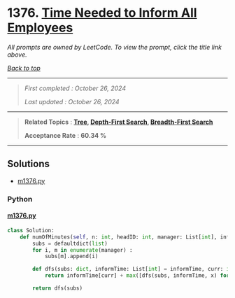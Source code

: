 # 1376. [Time Needed to Inform All Employees](<https://leetcode.com/problems/time-needed-to-inform-all-employees>)

*All prompts are owned by LeetCode. To view the prompt, click the title link above.*

*[Back to top](<../README.md>)*

------

> *First completed : October 26, 2024*
>
> *Last updated : October 26, 2024*

------

> **Related Topics** : **[Tree](<by_topic/Tree.md>), [Depth-First Search](<by_topic/Depth-First Search.md>), [Breadth-First Search](<by_topic/Breadth-First Search.md>)**
>
> **Acceptance Rate** : **60.34 %**

------

## Solutions

- [m1376.py](<../my-submissions/m1376.py>)
### Python
#### [m1376.py](<../my-submissions/m1376.py>)
```Python
class Solution:
    def numOfMinutes(self, n: int, headID: int, manager: List[int], informTime: List[int]) -> int:
        subs = defaultdict(list)
        for i, m in enumerate(manager) :
            subs[m].append(i)

        def dfs(subs: dict, informTime: List[int] = informTime, curr: int = headID) -> int :
            return informTime[curr] + max([dfs(subs, informTime, x) for x in subs[curr]] + [0])

        return dfs(subs)

```

